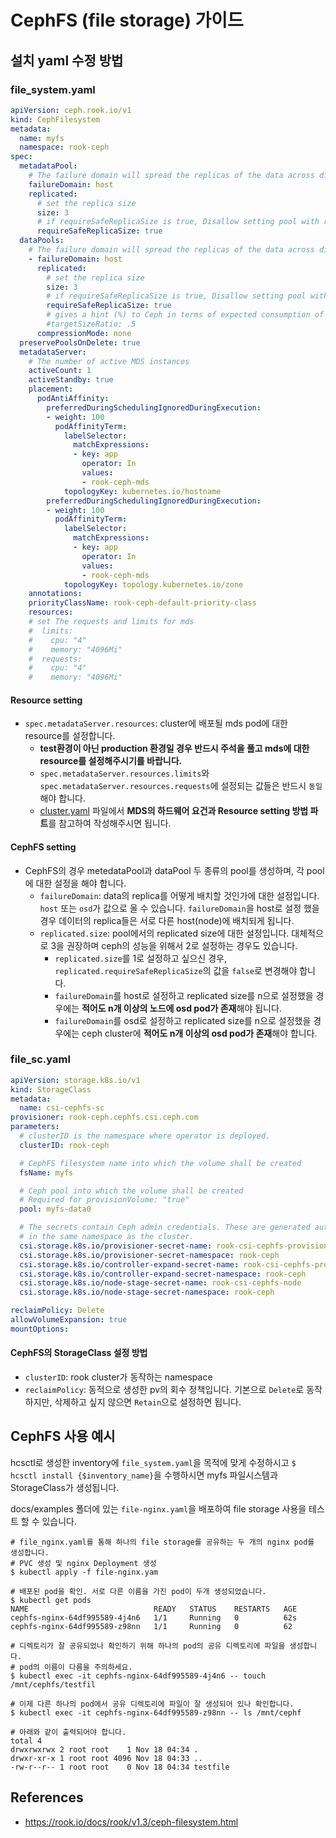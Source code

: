# CephFS (file storage) 가이드

## 설치 yaml 수정 방법

### file_system.yaml

```yaml
apiVersion: ceph.rook.io/v1
kind: CephFilesystem
metadata:
  name: myfs
  namespace: rook-ceph
spec:
  metadataPool:
    # The failure domain will spread the replicas of the data across different failure zones (osd, host)
    failureDomain: host
    replicated:
      # set the replica size
      size: 3
      # if requireSafeReplicaSize is true, Disallow setting pool with replica 1
      requireSafeReplicaSize: true
  dataPools:
    # The failure domain will spread the replicas of the data across different failure zones (osd, host)
    - failureDomain: host
      replicated:
        # set the replica size
        size: 3
        # if requireSafeReplicaSize is true, Disallow setting pool with replica 1
        requireSafeReplicaSize: true
        # gives a hint (%) to Ceph in terms of expected consumption of the total cluster capacity of a given pool
        #targetSizeRatio: .5
      compressionMode: none
  preservePoolsOnDelete: true
  metadataServer:
    # The number of active MDS instances
    activeCount: 1
    activeStandby: true
    placement:
      podAntiAffinity:
        preferredDuringSchedulingIgnoredDuringExecution:
        - weight: 100
          podAffinityTerm:
            labelSelector:
              matchExpressions:
              - key: app
                operator: In
                values:
                - rook-ceph-mds
            topologyKey: kubernetes.io/hostname
        preferredDuringSchedulingIgnoredDuringExecution:
        - weight: 100
          podAffinityTerm:
            labelSelector:
              matchExpressions:
              - key: app
                operator: In
                values:
                - rook-ceph-mds
            topologyKey: topology.kubernetes.io/zone
    annotations:
    priorityClassName: rook-ceph-default-priority-class
    resources:
    # set The requests and limits for mds
    #  limits:
    #    cpu: "4"
    #    memory: "4096Mi"
    #  requests:
    #    cpu: "4"
    #    memory: "4096Mi"
```

#### Resource setting
- `spec.metadataServer.resources`: cluster에 배포될 mds pod에 대한 resource를 설정합니다.
  -  **test환경이 아닌 production 환경일 경우 반드시 주석을 풀고 mds에 대한 resource를 설정해주시기를 바랍니다.**
  - `spec.metadataServer.resources.limits`와 `spec.metadataServer.resources.requests`에 설정되는 값들은 반드시 `동일`해야 합니다.
  - [cluster.yaml](/docs/ceph-cluster-setting.md) 파일에서 **MDS의 하드웨어 요건과 Resource setting 방법 파트**를 참고하여 작성해주시면 됩니다.

#### CephFS setting
- CephFS의 경우 metedataPool과 dataPool 두 종류의 pool를 생성하며, 각 pool에 대한 설정을 해야 합니다.
  - `failureDomain`: data의 replica를 어떻게 배치할 것인가에 대한 설정입니다. `host` 또는 `osd`가 값으로 올 수 있습니다. `failureDomain`을 host로 설정 했을 경우 데이터의 replica들은 서로 다른 host(node)에 배치되게 됩니다.
  - `replicated.size`: pool에서의 replicated size에 대한 설정입니다. 대체적으로 3을 권장하며 ceph의 성능을 위해서 2로 설정하는 경우도 있습니다.
    - `replicated.size`를 1로 설정하고 싶으신 경우, `replicated.requireSafeReplicaSize`의 값을 `false`로 변경해야 합니다.
    - `failureDomain`를 host로 설정하고 replicated size를 n으로 설정했을 경우에는 <strong>적어도 n개 이상의 노드에 osd pod가 존재</strong>해야 됩니다.
    - `failureDomain`를 osd로 설정하고 replicated size를 n으로 설정했을 경우에는 ceph cluster에 <strong>적어도 n개 이상의 osd pod가 존재</strong>해야 합니다.

### file_sc.yaml

```yaml
apiVersion: storage.k8s.io/v1
kind: StorageClass
metadata:
  name: csi-cephfs-sc
provisioner: rook-ceph.cephfs.csi.ceph.com
parameters:
  # clusterID is the namespace where operator is deployed.
  clusterID: rook-ceph

  # CephFS filesystem name into which the volume shall be created
  fsName: myfs

  # Ceph pool into which the volume shall be created
  # Required for provisionVolume: "true"
  pool: myfs-data0

  # The secrets contain Ceph admin credentials. These are generated automatically by the operator
  # in the same namespace as the cluster.
  csi.storage.k8s.io/provisioner-secret-name: rook-csi-cephfs-provisioner
  csi.storage.k8s.io/provisioner-secret-namespace: rook-ceph
  csi.storage.k8s.io/controller-expand-secret-name: rook-csi-cephfs-provisioner
  csi.storage.k8s.io/controller-expand-secret-namespace: rook-ceph
  csi.storage.k8s.io/node-stage-secret-name: rook-csi-cephfs-node
  csi.storage.k8s.io/node-stage-secret-namespace: rook-ceph

reclaimPolicy: Delete
allowVolumeExpansion: true
mountOptions:
```

#### CephFS의 StorageClass 설정 방법

- `clusterID`: rook cluster가 동작하는 namespace
- `reclaimPolicy`: 동적으로 생성한 pv의 회수 정책입니다. 기본으로 `Delete`로 동작하지만, 삭제하고 싶지 않으면 `Retain`으로 설정하면 됩니다.

## CephFS 사용 예시

hcsctl로 생성한 inventory에 `file_system.yaml`을 목적에 맞게 수정하시고 `$ hcsctl install {$inventory_name}`을 수행하시면 myfs 파일시스템과 StorageClass가 생성됩니다.

docs/examples 폴더에 있는 `file-nginx.yaml`을 배포하여 file storage 사용을 테스트 할 수 있습니다.

```shell
# file_nginx.yaml를 통해 하나의 file storage를 공유하는 두 개의 nginx pod를 생성합니다.
# PVC 생성 및 nginx Deployment 생성
$ kubectl apply -f file-nginx.yam

# 배포된 pod을 확인. 서로 다른 이름을 가진 pod이 두개 생성되었습니다.
$ kubectl get pods
NAME                            READY   STATUS    RESTARTS   AGE
cephfs-nginx-64df995589-4j4n6   1/1     Running   0          62s
cephfs-nginx-64df995589-z98nn   1/1     Running   0          62

# 디렉토리가 잘 공유되었나 확인하기 위해 하나의 pod의 공유 디렉토리에 파일을 생성합니다.
# pod의 이름이 다름을 주의하세요.
$ kubectl exec -it cephfs-nginx-64df995589-4j4n6 -- touch /mnt/cephfs/testfil

# 이제 다른 하나의 pod에서 공유 디렉토리에 파일이 잘 생성되어 있나 확인합니다.
$ kubectl exec -it cephfs-nginx-64df995589-z98nn -- ls /mnt/cephf

# 아래와 같이 출력되어야 합니다.
total 4
drwxrwxrwx 2 root root    1 Nov 18 04:34 .
drwxr-xr-x 1 root root 4096 Nov 18 04:33 ..
-rw-r--r-- 1 root root    0 Nov 18 04:34 testfile
```

## References
- <https://rook.io/docs/rook/v1.3/ceph-filesystem.html>

